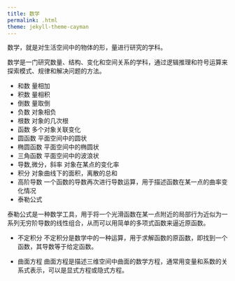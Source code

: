 ```yaml
---
title: 数学
permalink: .html
theme: jekyll-theme-cayman
---
```


数学，就是对生活空间中的物体的形，量进行研究的学科。

数学是一门研究数量、结构、变化和空间关系的学科，通过逻辑推理和符号运算来探索模式、规律和解决问题的方法。


- 和数  量相加
- 积数  量相积
- 倒数  量取倒
- 负数  对象相负
- 根数  对象的几次根
- 函数  多个对象关联变化
- 圆函数  平面空间中的圆状
- 椭圆函数  平面空间中的椭圆状
- 三角函数 平面空间中的波浪状
- 导数,微分，斜率 对象在某点的变化率
- 积分 对象曲线下的面积，离散的总和
- 高阶导数  一个函数的导数再次进行导数运算，用于描述函数在某一点的曲率变化情况
- 泰勒公式

泰勒公式是一种数学工具，用于将一个光滑函数在某一点附近的局部行为近似为一系列无穷阶导数的线性组合，从而可以用简单的多项式函数来逼近原函数。

- 不定积分
不定积分是数学中的一种运算，用于求解函数的原函数，即找到一个函数，其导数等于给定函数。

- 曲面方程 
曲面方程是描述三维空间中曲面的数学方程，通常用变量和系数的关系式表示，可以是显式方程或隐式方程。

